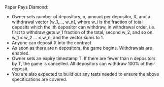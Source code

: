 Paper Pays Diamond:

- Owner sets number of depositors, n, amount per depositor, X, and a withdrawal vector [w_1,…, w_n], where w_i is the fraction of total deposits which the ith depositor can withdraw, in withdrawal order, i.e. first to withdraw gets w_1 fraction of the total, second w_2, and so on. w_1 ≤ w_2 … ≤ w_n, and the vector sums to 1.
- Anyone can deposit X into the contract
- As soon as there are n depositors, the game begins. Withdrawals are enabled.
- Owner sets an expiry timestamp T. If there are fewer than n depositors by T, the game is cancelled. All depositors can withdraw 100% of their deposit.
- You are also expected to build out any tests needed to ensure the above specifications are covered.